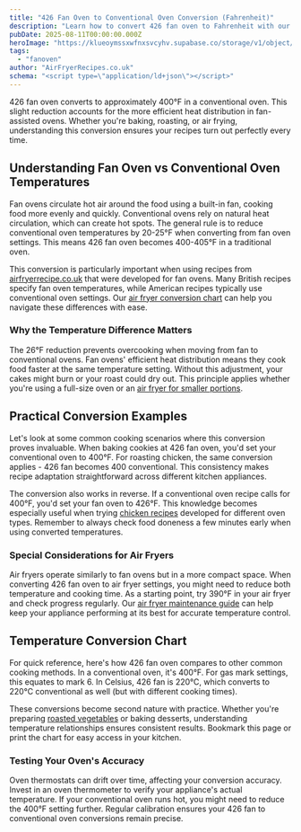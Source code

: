 ```yaml
---
title: "426 Fan Oven to Conventional Oven Conversion (Fahrenheit)"
description: "Learn how to convert 426 fan oven to Fahrenheit with our easy guide. Achieve perfect baking results every time in your conventional oven or air fryer."
pubDate: 2025-08-11T00:00:00.000Z
heroImage: "https://klueoymssxwfnxsvcyhv.supabase.co/storage/v1/object/public/md/426-fan-oven-to-conventional-oven-conversion-fahrenheit-17ae92e7.png"
tags:
  - "fanoven"
author: "AirFryerRecipes.co.uk"
schema: "<script type=\"application/ld+json\"></script>"
---
```


<p>426 fan oven converts to approximately 400°F in a conventional oven. This slight reduction accounts for the more efficient heat distribution in fan-assisted ovens. Whether you're baking, roasting, or air frying, understanding this conversion ensures your recipes turn out perfectly every time.</p>

<h2>Understanding Fan Oven vs Conventional Oven Temperatures</h2>
<p>Fan ovens circulate hot air around the food using a built-in fan, cooking food more evenly and quickly. Conventional ovens rely on natural heat circulation, which can create hot spots. The general rule is to reduce conventional oven temperatures by 20-25°F when converting from fan oven settings. This means 426 fan oven becomes 400-405°F in a traditional oven.</p>
<p>This conversion is particularly important when using recipes from <a href=https://www.airfryerrecipe.co.uk>airfryerrecipe.co.uk</a> that were developed for fan ovens. Many British recipes specify fan oven temperatures, while American recipes typically use conventional oven settings. Our <a href=https://www.airfryerrecipe.co.uk/air-fryer-conversion-chart>air fryer conversion chart</a> can help you navigate these differences with ease.</p>

<h3>Why the Temperature Difference Matters</h3>
<p>The 26°F reduction prevents overcooking when moving from fan to conventional ovens. Fan ovens' efficient heat distribution means they cook food faster at the same temperature setting. Without this adjustment, your cakes might burn or your roast could dry out. This principle applies whether you're using a full-size oven or an <a href=https://www.airfryerrecipe.co.uk/recipes>air fryer for smaller portions</a>.</p>

<h2>Practical Conversion Examples</h2>
<p>Let's look at some common cooking scenarios where this conversion proves invaluable. When baking cookies at 426 fan oven, you'd set your conventional oven to 400°F. For roasting chicken, the same conversion applies - 426 fan becomes 400 conventional. This consistency makes recipe adaptation straightforward across different kitchen appliances.</p>
<p>The conversion also works in reverse. If a conventional oven recipe calls for 400°F, you'd set your fan oven to 426°F. This knowledge becomes especially useful when trying <a href=https://www.airfryerrecipe.co.uk/recipe-category/chicken>chicken recipes</a> developed for different oven types. Remember to always check food doneness a few minutes early when using converted temperatures.</p>

<h3>Special Considerations for Air Fryers</h3>
<p>Air fryers operate similarly to fan ovens but in a more compact space. When converting 426 fan oven to air fryer settings, you might need to reduce both temperature and cooking time. As a starting point, try 390°F in your air fryer and check progress regularly. Our <a href=https://www.airfryerrecipe.co.uk/air-fryer-cleaner>air fryer maintenance guide</a> can help keep your appliance performing at its best for accurate temperature control.</p>

<h2>Temperature Conversion Chart</h2>
<p>For quick reference, here's how 426 fan oven compares to other common cooking methods. In a conventional oven, it's 400°F. For gas mark settings, this equates to mark 6. In Celsius, 426 fan is 220°C, which converts to 220°C conventional as well (but with different cooking times).</p>
<p>These conversions become second nature with practice. Whether you're preparing <a href=https://www.airfryerrecipe.co.uk/recipe-category/vegetables>roasted vegetables</a> or baking desserts, understanding temperature relationships ensures consistent results. Bookmark this page or print the chart for easy access in your kitchen.</p>

<h3>Testing Your Oven's Accuracy</h3>
<p>Oven thermostats can drift over time, affecting your conversion accuracy. Invest in an oven thermometer to verify your appliance's actual temperature. If your conventional oven runs hot, you might need to reduce the 400°F setting further. Regular calibration ensures your 426 fan to conventional oven conversions remain precise.</p>